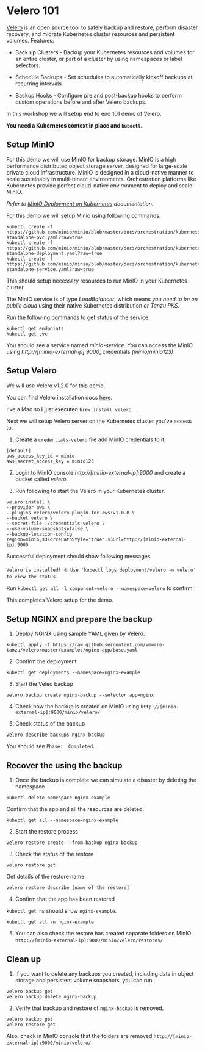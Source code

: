 # Velero 101
[Velero](https://velero.io/) is an open source tool to safely backup and restore, perform disaster recovery, and migrate Kubernetes cluster resources and persistent volumes.
Features:
* Back up Clusters - Backup your Kubernetes resources and volumes for an entire cluster, or part of a cluster by using namespaces or label selectors.

* Schedule Backups - Set schedules to automatically kickoff backups at recurring intervals.

* Backup Hooks - Configure pre and post-backup hooks to perform custom operations before and after Velero backups.

In this workshop we will setup end to end 101 demo of Velero.

**You need a Kubernetes context in place and `kubectl`.**

## Setup MinIO
For this demo we will use MinIO for backup storage.
MinIO is a high performance distributed object storage server, designed for large-scale private cloud infrastructure. MinIO is designed in a cloud-native manner to scale sustainably in multi-tenant environments. Orchestration platforms like Kubernetes provide perfect cloud-native environment to deploy and scale MinIO.

*Refer to [MinIO Deployment on Kubernetes](https://docs.min.io/docs/deploy-minio-on-kubernetes.html) documentation.*

For this demo we will setup Minio using following commands.

~~~~
kubectl create -f https://github.com/minio/minio/blob/master/docs/orchestration/kubernetes/minio-standalone-pvc.yaml?raw=true
kubectl create -f https://github.com/minio/minio/blob/master/docs/orchestration/kubernetes/minio-standalone-deployment.yaml?raw=true
kubectl create -f https://github.com/minio/minio/blob/master/docs/orchestration/kubernetes/minio-standalone-service.yaml?raw=true
~~~~

This should setup necessary resources to run MinIO in your Kubernetes cluster.

The MinIO service is of type *LoadBalancer*, which means *you need to be on public cloud* using their native Kubernetes distribution *or
Tanzu PKS*.

Run the following commands to get status of the service.

~~~~
kubectl get endpoints
kubectl get svc
~~~~

You should see a service named *minio-service*.
You can access the MinIO using *http://[minio-external-ip]:9000*, credentials *(minio/minio123)*.

## Setup Velero
We will use Velero v1.2.0 for this demo.

You can find Velero installation docs [here](https://velero.io/docs/v1.2.0/basic-install/).

I've a Mac so I just executed `brew install velero`.

Next we will setup Velero server on the Kubernetes cluster you've access to.
1. Create a `credentials-velero` file add MinIO credentials to it.
~~~~
[default]
aws_access_key_id = minio
aws_secret_access_key = minio123
~~~~

2. Login to MinIO console *http://[minio-external-ip]:9000* and create a bucket called *velero*.

3. Run following to start the Velero in your Kubernetes cluster.

~~~~
velero install \
--provider aws \
--plugins velero/velero-plugin-for-aws:v1.0.0 \
--bucket velero \
--secret-file ./credentials-velero \
--use-volume-snapshots=false \
--backup-location-config region=minio,s3ForcePathStyle="true",s3Url=http://[minio-external-ip]:9000
~~~~

Successful deployment should show following messages

`Velero is installed! ⛵ Use 'kubectl logs deployment/velero -n velero' to view the status.`

Run `kubectl get all -l component=velero --namespace=velero` to confirm.

This completes Velero setup for the demo.

## Setup NGINX and prepare the backup
1. Deploy NGINX using sample YAML given by Velero.

`kubectl apply -f https://raw.githubusercontent.com/vmware-tanzu/velero/master/examples/nginx-app/base.yaml`

2. Confirm the deployment

`kubectl get deployments --namespace=nginx-example`

3. Start the Veleo backup

`velero backup create nginx-backup --selector app=nginx`

4. Check how the backup is created on MinIO using `http://[minio-external-ip]:9000/minio/velero/`

5. Check status of the backup

`velero describe backups nginx-backup`

You should see `Phase:  Completed`.

## Recover the using the backup
1. Once the backup is complete we can simulate a disaster by deleting the namespace

`kubectl delete namespace nginx-example`

Confirm that the app and all the resources are deleted.

`kubectl get all --namespace=nginx-example`

2. Start the restore process

`velero restore create --from-backup nginx-backup`

3. Check the status of the restore

`velero restore get`

Get details of the restore name

`velero restore describe [name of the restore]`

4. Confirm that the app has been restored

`kubectl get ns` should show `nginx-example`.

`kubectl get all -n nginx-example`

5. You can also check the restore has created separate folders on MinIO `http://[minio-external-ip]:9000/minio/velero/restores/`

## Clean up
1. If you want to delete any backups you created, including data in object storage and persistent volume snapshots, you can run

~~~~
velero backup get
velero backup delete nginx-backup
~~~~

2. Verify that backup and restore of `nginx-backup` is removed.

~~~~
velero backup get
velero restore get
~~~~

Also, check in MinIO console that the folders are removed `http://[minio-external-ip]:9000/minio/velero/`.
